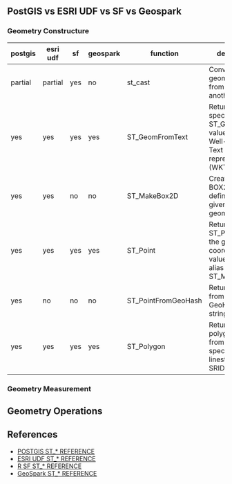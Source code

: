 ## PostGIS vs ESRI UDF vs SF vs Geospark

### Geometry Constructure

postgis|esri udf|sf|geospark|function| definition
---|---|---|---|---|---
partial|partial|yes|no|st_cast| Convert the geometry type from one to another
yes|yes|yes|yes|ST_GeomFromText | Return a specified ST_Geometry value from Well-Known Text representation (WKT).
yes|yes|no|no|ST_MakeBox2D | Creates a BOX2D defined by the given point geometries.
yes|yes|yes|yes|ST_Point | Returns an ST_Point with the given coordinate values. OGC alias for ST_MakePoint.
yes|no|no|no|ST_PointFromGeoHash | Return a point from a GeoHash string.
yes|yes|yes|yes|ST_Polygon | Returns a polygon built from the specified linestring and SRID.


### Geometry Measurement

## Geometry Operations

## References

* [POSTGIS ST_* REFERENCE](https://postgis.net/docs/reference.html)
* [ESRI UDF ST_* REFERENCE](https://github.com/Esri/spatial-framework-for-hadoop/wiki/UDF-Documentation)
* [R SF ST_* REFERENCE](https://github.com/rstudio/cheatsheets/raw/master/sf.pdf)
* [GeoSpark ST_* REFERENCE](https://datasystemslab.github.io/GeoSpark/api/sql/GeoSparkSQL-Constructor/)


